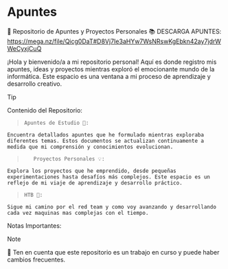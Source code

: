 # Apuntes
🚀 Repositorio de Apuntes y Proyectos Personales 📚 DESCARGA APUNTES:
https://mega.nz/file/Qicg0DaT#D8Vj7Ie3aHYw7WsNRswKgEbkn42ay7jdrWWeCyxjCuQ

¡Hola y bienvenido/a a mi repositorio personal! Aquí es donde registro mis apuntes, ideas y proyectos mientras exploró el emocionante mundo de la informática. Este espacio es una ventana a mi proceso de aprendizaje y desarrollo creativo.
> [!TIP]
Contenido del Repositorio:

>     Apuntes de Estudio 📖:

    Encuentra detallados apuntes que he formulado mientras exploraba diferentes temas. Estos documentos se actualizan continuamente a medida que mi comprensión y conocimientos evolucionan.

>        Proyectos Personales 💡:

    Explora los proyectos que he emprendido, desde pequeñas experimentaciones hasta desafíos más complejos. Este espacio es un reflejo de mi viaje de aprendizaje y desarrollo práctico.

>     HTB 🚀:

    Sigue mi camino por el red team y como voy avanzando y desarrollando cada vez maquinas mas complejas con el tiempo.
    
Notas Importantes:
> [!NOTE]
>🚨 Ten en cuenta que este repositorio es un trabajo en curso y puede haber cambios frecuentes.
